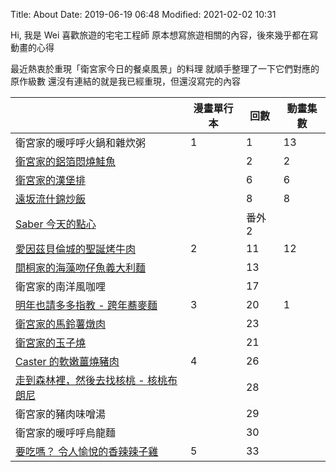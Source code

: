 Title: About
Date: 2019-06-19 06:48
Modified: 2021-02-02 10:31

Hi, 我是 Wei
喜歡旅遊的宅宅工程師
原本想寫旅遊相關的內容，後來幾乎都在寫動畫的心得

最近熱衷於重現「衛宮家今日的餐桌風景」的料理
就順手整理了一下它們對應的原作級數
還沒有連結的就是我已經重現，但還沒寫完的內容

| | 漫畫單行本 | 回數 | 動畫集數 |
| --- | --- | --- | --- |
| 衛宮家的暖呼呼火鍋和雜炊粥 | 1 | 1 | 13 |
| [衛宮家的鋁箔悶燒鮭魚]({filename}/posts/cook/2020/1-emiya-s-salmon.md) |  | 2 | 2 |
| [衛宮家的漢堡排]({filename}/posts/cook/2020/2-emiya-s-hamburger.md) | | 6 | 6 |
| [遠坂流什錦炒飯]({filename}/posts/cook/2020/3-tohsaka-fired-rice.md) | | 8 | 8 |
| [Saber 今天的點心]({filename}/posts/cook/2020/6-saber-s-snack.md) | | 番外 2 | |
| [愛因茲貝倫城的聖誕烤牛肉]({filename}/posts/cook/2020/7-roast-beef-in-einzbern-castle.md) | 2 | 11 | 12 |
| [間桐家的海藻吻仔魚義大利麵]({filename}/posts/cook/2020/5-matou-s-seaweed-whitebait-pasta.md) | | 13 | |
| 衛宮家的南洋風咖哩 | | 17 | |
| [明年也請多多指教 - 跨年蕎麥麵]({filename}/posts/cook/2021/1-new-year-soba-noodles.md) | 3 | 20 | 1 |
| [衛宮家的馬鈴薯燉肉]({filename}/posts/cook/2020/4-emiya-s-potato-stew.md) | | 23 | |
| [衛宮家的玉子燒]({filename}/posts/cook/2021/2-emiya-s-omelet.md) | | 21 | |
| [Caster 的軟嫩薑燒豬肉]({filename}/posts/cook/2021/3-caster-s-syogayaki.md) | 4 | 26 | |
| [走到森林裡，然後去找核桃 - 核桃布朗尼]({filename}/posts/cook/2021/4-sara-s-walnut-brownie.md) | | 28 | |
| 衛宮家的豬肉味噌湯 | | 29 | |
| 衛宮家的暖呼呼烏龍麵 | | 30 | |
| [要吃嗎？ 令人愉悅的香辣辣子雞]({filename}/posts/cook/2020/8-wanna-eat-yorokobe-spicy-chicken.md) | 5 | 33 | |
